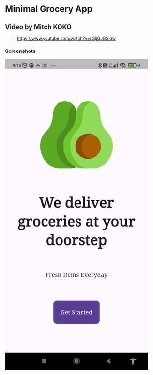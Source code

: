 # Minimal Grocery App

## Video by Mitch KOKO

> https://www.youtube.com/watch?v=uSljGJGSl6w

### Screenshots

![Screenrecord](screenshots/screenrecord.gif)